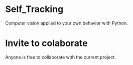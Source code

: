# Self_Tracking
Computer vision applied to your own behavior with Python.

# Invite to colaborate
Anyone is free to collaborate with the current project.